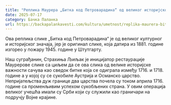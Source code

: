 ```yaml
---
title: "Реплика Маурера „Битка код Петроварадина“ од великог историјског значаја (ВИДЕО)"
date: 2025-07-17
category: Бачка Паланка
url: https://backapalankavesti.com/kultura/umetnost/replika-maurera-bitka-kod-petrovaradina-od-velikog-istorijskog-znacaja-video/
---
```


Ова реплика слике „Битка код Петроварадина“ је од великог културног и историјског значаја, јер је оригинал слике, која датира из 1881. године изгорео у пожару 1945. године у Штутгарту.

Наш суграђанин, Страхиња Љиљак је иницијатор рестаурације Маурерове слике са циљем да се ова слика од велике историјске важности сачува као сведок битке која се одиграла између 1716. и 1718. године а у којој су се сукобиле Аустрија и Османско царство. Непријатељства дуж границе два царства почела су током априла 1716. године са променљивим успехом сукобљених страна. У овим операција великог учешћа имали су Срби који су служили као граничари на подручју Војне крајине.
